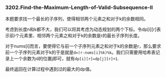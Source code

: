 ### 3202.Find-the-Maximum-Length-of-Valid-Subsequence-II

本题要求找一个最长的子序列，使得相邻两个元素之和对于k的余数相同。

考虑到长度n和k都不大，我们可以将其考虑为动态规划的两个下标。令dp[i][r]表示前i个元素里、相邻两个元素之和对于k的余数是r的最长子序列长度。

对于nums[i]而言，要使得它与前一个子序列元素之和对于k的余数是r，那么要求前一个子序列元素对于k的于是就是`d=(r-nums[i]%k)%k`。我们只需要用哈希表记录上一个余数为d的位置j即可，就有`dp[i][r]=dp[j][r]+1`.

最终返回在计算过程中遇到过的最大的dp值。
